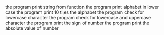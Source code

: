 the program print string from function
the program print alphabet in lower case
the program print 10 ti;es the alphabet
the program check for lowercase character
the program check for lowercase and uppercase character
the program print the sign of number
the program print the absolute value of number
